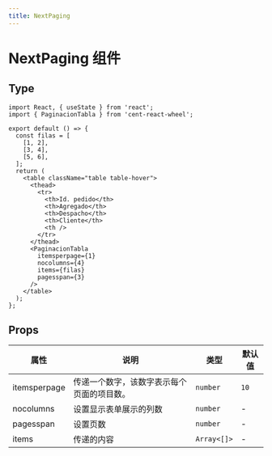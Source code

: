 ```yaml
---
title: NextPaging
---
```


# NextPaging 组件

## Type

```tsx
import React, { useState } from 'react';
import { PaginacionTabla } from 'cent-react-wheel';

export default () => {
  const filas = [
    [1, 2],
    [3, 4],
    [5, 6],
  ];
  return (
    <table className="table table-hover">
      <thead>
        <tr>
          <th>Id. pedido</th>
          <th>Agregado</th>
          <th>Despacho</th>
          <th>Cliente</th>
          <th />
        </tr>
      </thead>
      <PaginacionTabla
        itemsperpage={1}
        nocolumns={4}
        items={filas}
        pagesspan={3}
      />
    </table>
  );
};
```

## Props

| 属性         | 说明                                       | 类型        | 默认值 |
| ------------ | ------------------------------------------ | ----------- | ------ |
| itemsperpage | 传递一个数字，该数字表示每个页面的项目数。 | `number`    | `10`   |
| nocolumns    | 设置显示表单展示的列数                     | `number`    | -      |
| pagesspan    | 设置页数                                   | `number`    | -      |
| items        | 传递的内容                                 | `Array<[]>` | -      |
